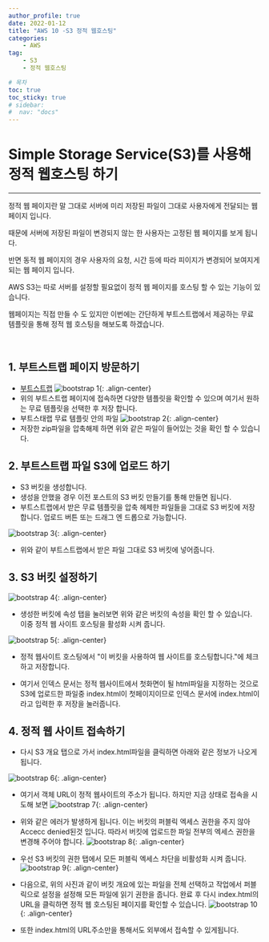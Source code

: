 ```yaml
---
author_profile: true
date: 2022-01-12
title: "AWS 10 -S3 정적 웹호스팅"
categories: 
    - AWS
tag: 
    - S3
    - 정적 웹호스팅

# 목차
toc: true  
toc_sticky: true 
# sidebar:
#  nav: "docs"
---
```


# Simple Storage Service(S3)를 사용해 정적 웹호스팅 하기

---

정적 웹 페이지란 말 그대로 서버에 미리 저장된 파일이 그대로 사용자에게 전달되는 웹페이지 입니다. 

때문에 서버에 저장된 파일이 변경되지 않는 한 사용자는 고정된 웹 페이지를 보게 됩니다.

반면 동적 웹 페이지의 경우 사용자의 요청, 시간 등에 따라 피이지가 변경되어 보여지게 되는 웹 페이지 입니다.

AWS S3는 따로 서버를 설정할 필요없이 정적 웹 페이지를 호스팅 할 수 있는 기능이 있습니다. 

웹페이지는 직접 만들 수 도 있지만 이번에는 간단하게 부트스트랩에서 제공하는 무료 템플릿을 통해 정적 웹 호스팅을 해보도록 하겠습니다.

​

## 1. 부트스트랩 페이지 방문하기

- [부트스트랩](startbootstrap.com)
![bootstrap 1](/assets/images/2022-01-12/AWS57.png){: .align-center}
- 위의 부트스트랩 페이지에 접속하면 다양한 템플릿을 확인할 수 있으며 여기서 원하는 무료 템플릿을 선택한 후 저장 합니다. 
- 부트스태랩 무료 템플릿 안의 파일
![bootstrap 2](/assets/images/2022-01-12/AWS58.png){: .align-center}
- 저장한 zip파일을 압축해제 하면 위와 같은 파일이 들어있는 것을 확인 할 수 있습니다.

## 2. 부트스트랩 파일 S3에 업로드 하기

- S3 버킷을 생성합니다. 
- 생성을 안했을 경우 이전 포스트의 S3 버킷 만들기를 통해 만들면 됩니다.
- 부트스트랩에서 받은 무료 템플릿을 압축 헤제한 파일들을 그대로 S3 버킷에 저장합니다. 업로드 버튼 또는 드래그 엔 드롭으로 가능합니다.

![bootstrap 3](/assets/images/2022-01-12/AWS59.png){: .align-center}
- 위와 같이 부트스트랩에서 받은 파일 그대로 S3 버킷에 넣어줍니다.

## 3. S3 버킷 설정하기

![bootstrap 4](/assets/images/2022-01-12/AWS60.png){: .align-center}
- 생성한 버킷에 속성 탭을 눌러보면 위와 같은 버킷의 속성을 확인 할 수 있습니다. 이중 정적 웹 사이트 호스팅을 활성화 시켜 줍니다.

![bootstrap 5](/assets/images/2022-01-12/AWS61.png){: .align-center}
- 정적 웹사이트 호스팅에서 "이 버킷을 사용하여 웹 사이트를 호스팅합니다."에 체크하고 저장합니다.

- 여기서 인덱스 문서는 정적 웹사이트에서 첫화면이 될 html파일을 지정하는 것으로 S3에 업로드한 파일중 index.html이 첫페이지이므로 인덱스 문서에 index.html이라고 입력한 후 저장을 눌러줍니다.
​
## 4. 정적 웹 사이트 접속하기

- 다시 S3 개요 탭으로 가서 index.html파일을 클릭하면 아래와 같은 정보가 나오게 됩니다.

![bootstrap 6](/assets/images/2022-01-12/AWS62.png){: .align-center}

- 여기서 객체 URL이 정적 웹사이트의 주소가 됩니다. 하지만 지금 상태로 접속을 시도해 보면 
![bootstrap 7](/assets/images/2022-01-12/AWS63.png){: .align-center}

- 위와 같은 에러가 발생하게 됩니다. 이는 버킷의 퍼블릭 엑세스 권한을 주지 않아 Accecc denied된것 입니다. 따라서 버킷에 업로드한 파일 전부의 엑세스 권한을 변경해 주어야 합니다.
![bootstrap 8](/assets/images/2022-01-12/AWS64.png){: .align-center}

- 우선 S3 버킷의 권한 탭에서 모든 퍼블릭 엑세스 차단을 비활성화 시켜 줍니다.
![bootstrap 9](/assets/images/2022-01-12/AWS65.png){: .align-center}

- 다음으로, 위의 사진과 같이 버킷 개요에 있는 파일을 전체 선택하고 작업에서 퍼블릭으로 설정을 설정해 모든 파일에 읽기 권한을 줍니다. 완료 후 다시 index.html의 URL을 클릭하면 정적 웹 호스팅된 페이지를 확인할 수 있습니다.
![bootstrap 10](/assets/images/2022-01-12/AWS66.png){: .align-center}

- 또한 index.html의 URL주소만을 통해서도 외부에서 접속할 수 있게됩니다.